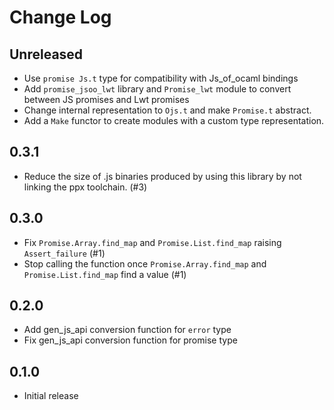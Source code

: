 # Change Log

## Unreleased

-   Use `promise Js.t` type for compatibility with Js_of_ocaml bindings
-   Add `promise_jsoo_lwt` library and `Promise_lwt` module to convert between
    JS promises and Lwt promises
-   Change internal representation to `Ojs.t` and make `Promise.t` abstract.
-   Add a `Make` functor to create modules with a custom type representation.

## 0.3.1

-   Reduce the size of .js binaries produced by using this library by not
    linking the ppx toolchain. (#3)

## 0.3.0

-   Fix `Promise.Array.find_map` and `Promise.List.find_map` raising
    `Assert_failure` (#1)
-   Stop calling the function once `Promise.Array.find_map` and
    `Promise.List.find_map` find a value (#1)

## 0.2.0

-   Add gen_js_api conversion function for `error` type
-   Fix gen_js_api conversion function for promise type

## 0.1.0

-   Initial release
